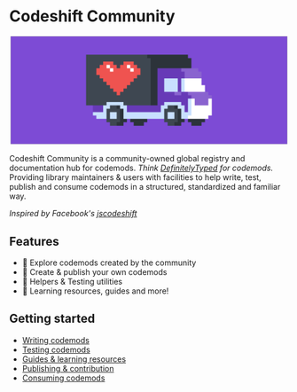 # Codeshift Community

<p align="center">
  <img width="500" src="assets/github-banner.png" alt="CodeshiftCommunity Logo">
</p>

Codeshift Community is a community-owned global registry and documentation hub for codemods. _Think [DefinitelyTyped](https://github.com/DefinitelyTyped/DefinitelyTyped) for codemods._ Providing library maintainers & users with facilities to help write, test, publish and consume codemods in a structured, standardized and familiar way.

_Inspired by Facebook's [jscodeshift](https://github.com/facebook/jscodeshift)_

## Features

- 🔭 Explore codemods created by the community
- 🚛 Create & publish your own codemods
- 🤖 Helpers & Testing utilities
- 📖 Learning resources, guides and more!

## Getting started

- [Writing codemods](docs/authoring)
- [Testing codemods](docs/testing)
- [Guides & learning resources](docs/your-first-codemod)
- [Publishing & contribution](docs/contribution)
- [Consuming codemods](docs/consuming)
